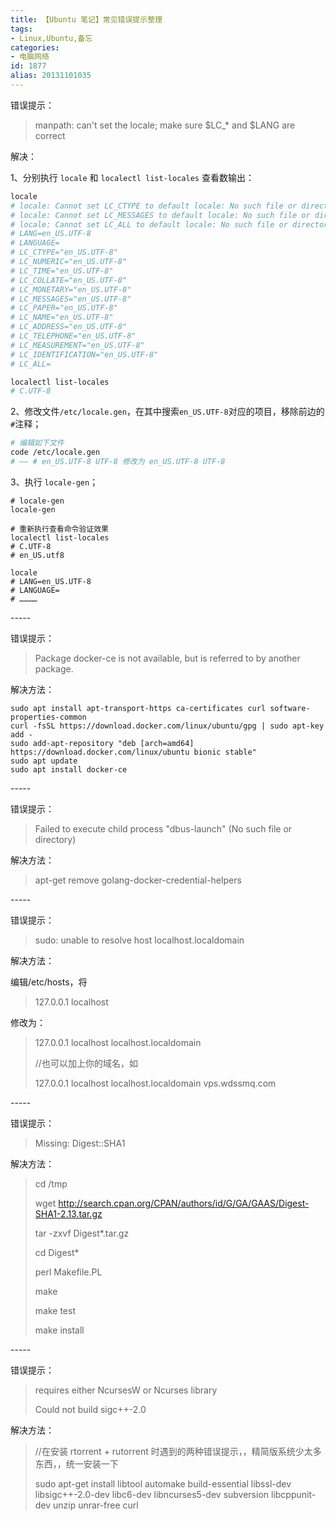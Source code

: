```yaml
---
title: 【Ubuntu 笔记】常见错误提示整理
tags:
- Linux,Ubuntu,备忘
categories:
- 电脑网络
id: 1877
alias: 20131101035
---
```


错误提示：

> manpath: can't set the locale; make sure $LC_* and $LANG are correct

<!--more-->

解决：

1、分别执行 `locale` 和 `localectl list-locales` 查看数输出：

```bash
locale
# locale: Cannot set LC_CTYPE to default locale: No such file or directory
# locale: Cannot set LC_MESSAGES to default locale: No such file or directory
# locale: Cannot set LC_ALL to default locale: No such file or directory
# LANG=en_US.UTF-8
# LANGUAGE=
# LC_CTYPE="en_US.UTF-8"
# LC_NUMERIC="en_US.UTF-8"
# LC_TIME="en_US.UTF-8"
# LC_COLLATE="en_US.UTF-8"
# LC_MONETARY="en_US.UTF-8"
# LC_MESSAGES="en_US.UTF-8"
# LC_PAPER="en_US.UTF-8"
# LC_NAME="en_US.UTF-8"
# LC_ADDRESS="en_US.UTF-8"
# LC_TELEPHONE="en_US.UTF-8"
# LC_MEASUREMENT="en_US.UTF-8"
# LC_IDENTIFICATION="en_US.UTF-8"
# LC_ALL=

localectl list-locales
# C.UTF-8
```

2、修改文件`/etc/locale.gen`，在其中搜索`en_US.UTF-8`对应的项目，移除前边的`#`注释；

```bash
# 编辑如下文件
code /etc/locale.gen
# —— # en_US.UTF-8 UTF-8 修改为 en_US.UTF-8 UTF-8
```

3、执行 `locale-gen`；

```shell
# locale-gen
locale-gen

# 重新执行查看命令验证效果
localectl list-locales
# C.UTF-8
# en_US.utf8

locale
# LANG=en_US.UTF-8
# LANGUAGE=
# …………
```

\-----

错误提示：

> Package docker-ce is not available, but is referred to by another package.

解决方法：

```shell
sudo apt install apt-transport-https ca-certificates curl software-properties-common
curl -fsSL https://download.docker.com/linux/ubuntu/gpg | sudo apt-key add -
sudo add-apt-repository "deb [arch=amd64] https://download.docker.com/linux/ubuntu bionic stable"
sudo apt update
sudo apt install docker-ce
```

\-----

错误提示：

> Failed to execute child process "dbus-launch" (No such file or directory)

解决方法：

> apt-get remove golang-docker-credential-helpers

\-----

错误提示：

> sudo: unable to resolve host localhost.localdomain

解决方法：

编辑/etc/hosts，将

> 127.0.0.1 localhost

修改为：

> 127.0.0.1 localhost localhost.localdomain
>
> //也可以加上你的域名，如
>
> 127.0.0.1 localhost localhost.localdomain vps.wdssmq.com

\-----

错误提示：

> Missing: Digest::SHA1

解决方法：

> cd /tmp
>
> wget http://search.cpan.org/CPAN/authors/id/G/GA/GAAS/Digest-SHA1-2.13.tar.gz
>
> tar -zxvf Digest\*.tar.gz
>
> cd Digest\*
>
> perl Makefile.PL
>
> make
>
> make test
>
> make install

\-----

错误提示：

> requires either NcursesW or Ncurses library
>
> Could not build sigc++-2.0

解决方法：

> //在安装 rtorrent + rutorrent 时遇到的两种错误提示，，精简版系统少太多东西，，统一安装一下
>
> sudo apt-get install libtool automake build-essential libssl-dev libsigc++-2.0-dev libc6-dev libncurses5-dev subversion libcppunit-dev unzip unrar-free curl

<!--1877-->
